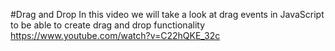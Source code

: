 #Drag and Drop
In this video we will take a look at drag events in JavaScript to be able to create drag and drop functionality
https://www.youtube.com/watch?v=C22hQKE_32c
